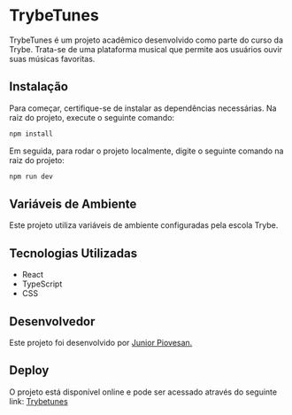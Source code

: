 # TrybeTunes
TrybeTunes é um projeto acadêmico desenvolvido como parte do curso da Trybe.
 Trata-se de uma plataforma musical que permite aos usuários ouvir suas músicas favoritas.

## Instalação
Para começar, certifique-se de instalar as dependências necessárias.
 Na raiz do projeto, execute o seguinte comando:

```bash
npm install
```
Em seguida, para rodar o projeto localmente, digite o seguinte comando na raiz do projeto:

```bash
npm run dev
```
## Variáveis de Ambiente
Este projeto utiliza variáveis de ambiente configuradas pela escola Trybe.

## Tecnologias Utilizadas
- React
- TypeScript
- CSS
 
## Desenvolvedor
Este projeto foi desenvolvido por <a href=https://www.linkedin.com/in/junior-piovesan-silva/ target=blank>Junior Piovesan. </a>

## Deploy
O projeto está disponível online e pode ser acessado através do seguinte link: <a href=https://trybetunes-alpha-vert.vercel.app/ target=blank>Trybetunes </a>